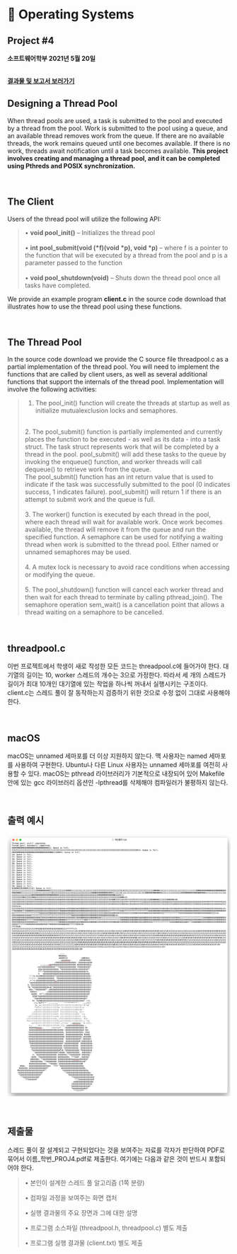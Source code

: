 # 🥕 Operating Systems
## **Project #4**

**소프트웨어학부 2021년 5월 20일**
<br><br>

[**결과물 및 보고서 보러가기**](https://mksmk.notion.site/Operating-Systems-Project-4-dacf7be180c84e72a173a0ab1b32da15)

## **Designing a Thread Pool**
When thread pools are used, a task is submitted
to the pool and executed by a thread from the pool. Work is submitted to the pool using a queue,
and an available thread removes work from the queue. If there are no available threads, the work
remains queued until one becomes available. If there is no work, threads await notification until a
task becomes available. **This project involves creating and managing a thread pool, and it can be completed using Pthreds and POSIX synchronization.**

<br>

## **The Client**
Users of the thread pool will utilize the following API:
> • **void pool_init()** – Initializes the thread pool <br>
> <br>
> • __int pool_submit(void (*f)(void *p), void *p)__ – where f is a pointer to the function that will be executed by a thread from the pool and p is a parameter passed to the function <br>
> <br>
> • **void pool_shutdown(void)** – Shuts down the thread pool once all tasks have completed. <br>

We provide an example program **client.c** in the source code download that illustrates how to use the thread pool using these functions.

<br>

## **The Thread Pool**
In the source code download we provide the C source file threadpool.c as a partial implementation of the thread pool. You will need to implement the functions that are called by client users, as well as several additional functions that support the internals of the thread pool. Implementation will involve the following activities:
> 1. The pool_init() function will create the threads at startup as well as initialize mutualexclusion locks and semaphores. <br>
> <br>
>2. The pool_submit() function is partially implemented and currently places the function to be executed - as well as its data - into a task struct. The task struct represents work that will be completed by a thread in the pool. pool_submit() will add these tasks to the queue by invoking the enqueue() function, and worker threads will call dequeue() to retrieve work from the queue. <br>
> The pool_submit() function has an int return value that is used to indicate if the task was successfully submitted to the pool (0 indicates success, 1 indicates failure). pool_submit() will return 1 if there is an attempt to submit work and the queue is full. <br>
> <br>
> 3. The worker() function is executed by each thread in the pool, where each thread will wait for available work. Once work becomes available, the thread will remove it from the queue and run the specified function. A semaphore can be used for notifying a waiting thread when work is submitted to the thread pool. Either named or unnamed semaphores may be used. <br>
> <br>
> 4. A mutex lock is necessary to avoid race conditions when accessing or modifying the queue. <br>
> <br>
> 5. The pool_shutdown() function will cancel each worker thread and then wait for each thread to terminate by calling pthread_join(). The semaphore operation sem_wait() is a cancellation point that allows a thread waiting on a semaphore to be cancelled. <br>

<br>

## **threadpool.c**
이번 프로젝트에서 학생이 새로 작성한 모든 코드는 threadpool.c에 들어가야 한다. 대기열의 길이는 10, worker 스레드의 개수는 3으로 가정한다. 따라서 세 개의 스레드가 길이가 최대 10개인 대기열에 있는 작업을 하나씩 꺼내서 실행시키는 구조이다. client.c는 스레드 풀이 잘 동작하는지 검증하기 위한 것으로 수정 없이 그대로 사용해야 한다.

<br>

## **macOS**
macOS는 unnamed 세마포를 더 이상 지원하지 않는다. 맥 사용자는 named 세마포를 사용하여 구현한다. Ubuntu나 다른 Linux 사용자는 unnamed 세마포를 여전히 사용할 수 있다. macOS는 pthread 라이브러리가 기본적으로 내장되어 있어 Makefile 안에 있는 gcc 라이브러리 옵션인 -lpthread를 삭제해야 컴파일러가 불평하지 않는다.

<br>

## **출력 예시**
![출력 예시](./img/출력예시.JPG)

<br>

## **제출물**
스레드 풀이 잘 설계되고 구현되었다는 것을 보여주는 자료를 각자가 판단하여 PDF로 묶어서 이름_학번_PROJ4.pdf로 제출한다. 여기에는 다음과 같은 것이 반드시 포함되어야 한다. <br>
> • 본인이 설계한 스레드 풀 알고리즘 (1쪽 분량) <br>
> 
> • 컴파일 과정을 보여주는 화면 캡처 <br>
> 
> • 실행 결과물의 주요 장면과 그에 대한 설명 <br>
> 
> • 프로그램 소스파일 (threadpool.h, threadpool.c) 별도 제출 <br>
> 
> • 프로그램 실행 결과물 (client.txt) 별도 제출 <br>
